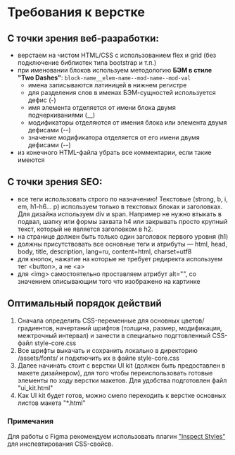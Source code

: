 # Требования к верстке


## С точки зрения веб-разработки:
* верстаем на чистом HTML/CSS с использованием flex и grid (без подключение библиотек типа bootstrap и т.п.)
* при именовании блоков используем методологию **БЭМ в стиле "Two Dashes"**:
    `block-name__elem-name--mod-name--mod-val`
    + имена записываются латиницей в нижнем регистре
    + для разделения слов в именах БЭМ-сущностей используется дефис (-)
    + имя элемента отделяется от имени блока двумя подчеркиваниями (__)
    + модификаторы отделяются от имения блока или элемента двумя дефисами (--)
    + значение модификатора отделяется от его имени двумя дефисами (--)
* из конечного HTML-файла убрать все комментарии, если такие имеются 
<!-- * для всех страниц прописывать уникальный класс в \<body\>, от которого строить CSS-правила  -->


## С точки зрения SEO:
* все теги использовать строго по назначению! Текстовые (strong, b, i, em, h1-h6… p) используем только в текстовых блоках и заголовках. Для дизайна используем div и span. Например не нужно втыкать в подвал, шапку или формы захвата h4 или закрывать просто крупный текст, который не является заголовком в h2.
* на странице должен быть только один заголовок первого уровня (h1) 
* должны присутствовать все основные теги и атрибуты — html, head, body, title, description, lang=ru, content=html, charset=utf8
* для кнопок, нажатие на которые не требует редиректа используем тег \<button\>, а не \<a\>
* для \<img\> самостоятельно проставляем атрибут alt="", со значением описывающим того что изображено на картинке


## Оптимальный порядок действий
1. Сначала определить CSS-переменные для основных цветов/градиентов, начертаний шрифтов (толщина, размер, модификация, межтрочный интервал) и занести в специально подгтовленный CSS-файл style-core.css 
2. Все шрифты выкачать и сохранить локально в директорию /assets/fonts/ и подключить их в файле style-core.css
3. Далее начинать стоит с верстки UI kit (должен быть предоставлен в макете дизайнером), для того чтобы переиспользовать готовые элементы по ходу верстки макетов. Для удобства подготовлен файл "ui_kit.html" 
3. Как UI kit будет готов, можно смело переходить к верстке основных листов макета "*.html"


### Примечания

Для работы с Figma рекомендуем использовать плагин ["Inspect Styles"](https://www.figma.com/community/plugin/1254262542670221199) для инспевтирования CSS-свойсв.
